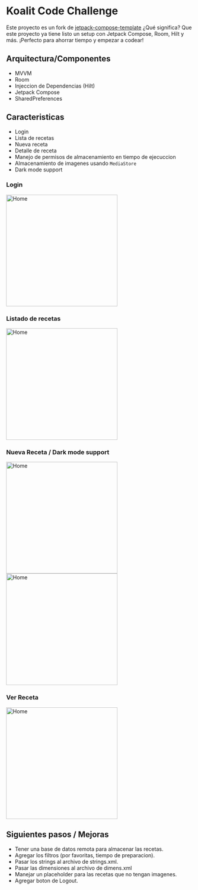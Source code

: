 # Koalit Code Challenge

Este proyecto es un fork de [jetpack-compose-template](https://github.com/ferhatozcelik/jetpack-compose-template) ¿Qué significa? Que este proyecto ya tiene listo un setup con Jetpack Compose, Room, Hilt y más. ¡Perfecto para ahorrar tiempo y empezar a codear!

## Arquitectura/Componentes
- MVVM
- Room
- Injeccion de Dependencias (Hilt)
- Jetpack Compose
- SharedPreferences

## Caracteristicas

- Login
- Lista de recetas
- Nueva receta
- Detalle de receta
- Manejo de permisos de almacenamiento en tiempo de ejecuccion
- Almacenamiento de imagenes usando `MediaStore`
- Dark mode support

### Login
<img width="300" src="https://github.com/user-attachments/assets/d69bc08e-7442-4070-baea-8607aee47209" alt="Home"/>


### Listado de recetas

<img width="300" src="https://github.com/user-attachments/assets/544ddc53-1527-4ece-9489-678be06aab53" alt="Home"/>

### Nueva Receta / Dark mode support
<img width="300" src="https://github.com/user-attachments/assets/2b868335-c46b-4056-b2a1-bc8cfb9bb17f" alt="Home"/>
<img width="300" src="https://github.com/user-attachments/assets/37c18d5d-2a51-4489-8480-a498bb9c692a" alt="Home"/>


### Ver Receta

<img width="300" src="https://github.com/user-attachments/assets/38e023bd-fa97-4834-98d3-b34613570f2c" alt="Home"/>

## Siguientes pasos / Mejoras
- Tener una base de datos remota para almacenar las recetas.
- Agregar los filtros (por favoritas, tiempo de preparacion).
- Pasar los strings al archivo de strings.xml.
- Pasar las dimensiones al archivo de dimens.xml
- Manejar un placeholder para las recetas que no tengan imagenes.
- Agregar boton de Logout.






